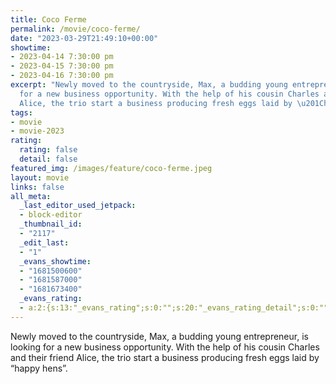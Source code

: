 ```yaml
---
title: Coco Ferme
permalink: /movie/coco-ferme/
date: "2023-03-29T21:49:10+00:00"
showtime:
- 2023-04-14 7:30:00 pm
- 2023-04-15 7:30:00 pm
- 2023-04-16 7:30:00 pm
excerpt: "Newly moved to the countryside, Max, a budding young entrepreneur, is looking
  for a new business opportunity. With the help of his cousin Charles and their friend
  Alice, the trio start a business producing fresh eggs laid by \u201Chappy hens\u201D."
tags:
- movie
- movie-2023
rating:
  rating: false
  detail: false
featured_img: /images/feature/coco-ferme.jpeg
layout: movie
links: false
all_meta:
  _last_editor_used_jetpack:
  - block-editor
  _thumbnail_id:
  - "2117"
  _edit_last:
  - "1"
  _evans_showtime:
  - "1681500600"
  - "1681587000"
  - "1681673400"
  _evans_rating:
  - a:2:{s:13:"_evans_rating";s:0:"";s:20:"_evans_rating_detail";s:0:"";}
---
```


Newly moved to the countryside, Max, a budding young entrepreneur, is looking for a new business opportunity. With the help of his cousin Charles and their friend Alice, the trio start a business producing fresh eggs laid by “happy hens”.